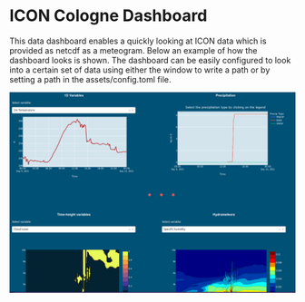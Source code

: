 # ICON Cologne Dashboard 

This data dashboard enables a quickly looking at ICON data which is provided as netcdf as a meteogram. 
Below an example of how the dashboard looks is shown. The dashboard can be easily configured to look into a certain set of data using either the window to write a path or by setting a path in the assets/config.toml file.

![Example of dashboard](./figures/ICON_dashboard_example_2024-04-19.png)